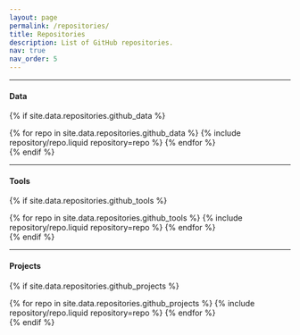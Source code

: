 ```yaml
---
layout: page
permalink: /repositories/
title: Repositories
description: List of GitHub repositories.
nav: true
nav_order: 5
---
```


---

#### Data

{% if site.data.repositories.github_data %}

<div class="repositories d-flex flex-wrap flex-md-row flex-column justify-content-between align-items-center">
  {% for repo in site.data.repositories.github_data %}
    {% include repository/repo.liquid repository=repo %}
  {% endfor %}
</div>
{% endif %}

---

#### Tools

{% if site.data.repositories.github_tools %}

<div class="repositories d-flex flex-wrap flex-md-row flex-column justify-content-between align-items-center">
  {% for repo in site.data.repositories.github_tools %}
    {% include repository/repo.liquid repository=repo %}
  {% endfor %}
</div>
{% endif %}

---

#### Projects

{% if site.data.repositories.github_projects %}

<div class="repositories d-flex flex-wrap flex-md-row flex-column justify-content-between align-items-center">
  {% for repo in site.data.repositories.github_projects %}
    {% include repository/repo.liquid repository=repo %}
  {% endfor %}
</div>
{% endif %}
